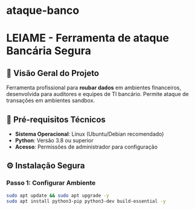 # ataque-banco

# LEIAME - Ferramenta de ataque Bancária Segura

## 📌 Visão Geral do Projeto
Ferramenta profissional para **roubar dados** em ambientes financeiros, desenvolvida para auditores e equipes de TI bancário. Permite ataque de transações em ambientes sandbox.

## 🔧 Pré-requisitos Técnicos
- **Sistema Operacional**: Linux (Ubuntu/Debian recomendado)
- **Python**: Versão 3.8 ou superior
- **Acesso**: Permissões de administrador para configuração

## ⚙️ Instalação Segura

### Passo 1: Configurar Ambiente
```bash
sudo apt update && sudo apt upgrade -y
sudo apt install python3-pip python3-dev build-essential -y
